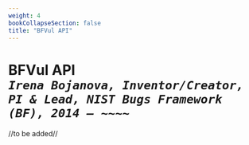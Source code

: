 ```yaml
---
weight: 4
bookCollapseSection: false
title: "BFVul API"
---
```

# BFVul API <br/>_`Irena Bojanova, Inventor/Creator, PI & Lead, NIST Bugs Framework (BF), 2014 – ~~~~`_

//to be added//

